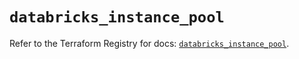 # `databricks_instance_pool`

Refer to the Terraform Registry for docs: [`databricks_instance_pool`](https://registry.terraform.io/providers/databricks/databricks/1.44.0/docs/resources/instance_pool).
